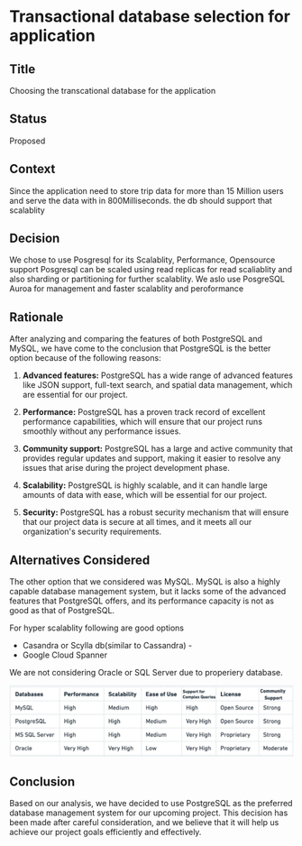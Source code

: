 # Transactional database selection for application

## Title
Choosing the transcational database for the application
## Status
Proposed

## Context
Since the application need to store trip data for more than 15 Million users and serve the data with in 800Milliseconds. the db should support that scalablity

## Decision

We chose to use Posgresql for its Scalablity, Performance, Opensource support
Posgresql can be scaled using read replicas for read scaliablity and also sharding or partitioning for further scalablity.
We aslo use PosgreSQL Auroa for management and faster scalablity and peroformance

## Rationale

After analyzing and comparing the features of both PostgreSQL and MySQL, we have come to the conclusion that PostgreSQL is the better option because of the following reasons:

1. **Advanced features:**  PostgreSQL has a wide range of advanced features like JSON support, full-text search, and spatial data management, which are essential for our project.

2. **Performance:**  PostgreSQL has a proven track record of excellent performance capabilities, which will ensure that our project runs smoothly without any performance issues.

3. **Community support:**  PostgreSQL has a large and active community that provides regular updates and support, making it easier to resolve any issues that arise during the project development phase.

4. **Scalability:**  PostgreSQL is highly scalable, and it can handle large amounts of data with ease, which will be essential for our project.

5. **Security:**  PostgreSQL has a robust security mechanism that will ensure that our project data is secure at all times, and it meets all our organization's security requirements.


## Alternatives Considered

The other option that we considered was MySQL. MySQL is also a highly capable database management system, but it lacks some of the advanced features that PostgreSQL offers, and its performance capacity is not as good as that of PostgreSQL.

For hyper scalablity following are good options
- Casandra or Scylla db(similar to Cassandra)  - 
- Google Cloud Spanner 

We are not considering Oracle or SQL Server due to properiery database.

![Architecture Characteristics](/Diagrams/relational-database-comparision.webp)

## Conclusion

Based on our analysis, we have decided to use PostgreSQL as the preferred database management system for our upcoming project. This decision has been made after careful consideration, and we believe that it will help us achieve our project goals efficiently and effectively.
